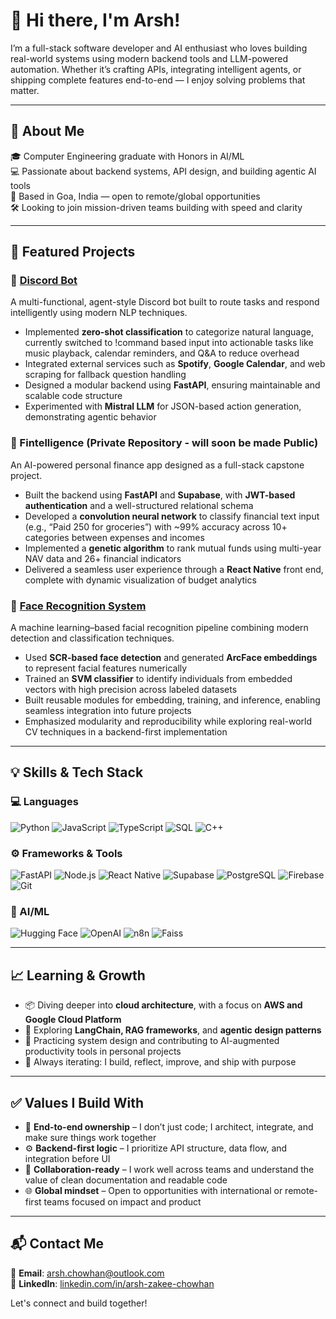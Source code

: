 
# 👋 Hi there, I'm Arsh!

I’m a full-stack software developer and AI enthusiast who loves building real-world systems using modern backend tools and LLM-powered automation. Whether it’s crafting APIs, integrating intelligent agents, or shipping complete features end-to-end — I enjoy solving problems that matter.

---

## 🧠 About Me

🎓 Computer Engineering graduate with Honors in AI/ML  
💻 Passionate about backend systems, API design, and building agentic AI tools  
📍 Based in Goa, India — open to remote/global opportunities  
🛠️ Looking to join mission-driven teams building with speed and clarity

---

## 🧩 Featured Projects

### 🔹 [Discord Bot](https://github.com/arzharch/Discord-Bot)
A multi-functional, agent-style Discord bot built to route tasks and respond intelligently using modern NLP techniques.
- Implemented **zero-shot classification** to categorize natural language, currently switched to !command based input into actionable tasks like music playback, calendar reminders, and Q&A to reduce overhead
- Integrated external services such as **Spotify**, **Google Calendar**, and web scraping for fallback question handling
- Designed a modular backend using **FastAPI**, ensuring maintainable and scalable code structure
- Experimented with **Mistral LLM** for JSON-based action generation, demonstrating agentic behavior

### 🔹 Fintelligence (Private Repository - will soon be made Public)
An AI-powered personal finance app designed as a full-stack capstone project.
- Built the backend using **FastAPI** and **Supabase**, with **JWT-based authentication** and a well-structured relational schema
- Developed a **convolution neural network** to classify financial text input (e.g., “Paid 250 for groceries”) with ~99% accuracy across 10+ categories between expenses and incomes
- Implemented a **genetic algorithm** to rank mutual funds using multi-year NAV data and 26+ financial indicators
- Delivered a seamless user experience through a **React Native** front end, complete with dynamic visualization of budget analytics

### 🔹 [Face Recognition System](https://github.com/arzharch/face_rec)
A machine learning–based facial recognition pipeline combining modern detection and classification techniques.
- Used **SCR-based face detection** and generated **ArcFace embeddings** to represent facial features numerically
- Trained an **SVM classifier** to identify individuals from embedded vectors with high precision across labeled datasets
- Built reusable modules for embedding, training, and inference, enabling seamless integration into future projects
- Emphasized modularity and reproducibility while exploring real-world CV techniques in a backend-first implementation

---

## 💡 Skills & Tech Stack

### 💻 Languages  
![Python](https://img.shields.io/badge/-Python-3776AB?style=flat&logo=python&logoColor=white)
![JavaScript](https://img.shields.io/badge/-JavaScript-F7DF1E?style=flat&logo=javascript&logoColor=black)
![TypeScript](https://img.shields.io/badge/-TypeScript-3178C6?style=flat&logo=typescript&logoColor=white)
![SQL](https://img.shields.io/badge/-SQL-4479A1?style=flat&logo=postgresql&logoColor=white)
![C++](https://img.shields.io/badge/-C++-00599C?style=flat&logo=c%2B%2B&logoColor=white)

### ⚙️ Frameworks & Tools  
![FastAPI](https://img.shields.io/badge/-FastAPI-009688?style=flat&logo=fastapi&logoColor=white)
![Node.js](https://img.shields.io/badge/-Node.js-339933?style=flat&logo=node.js&logoColor=white)
![React Native](https://img.shields.io/badge/-React_Native-61DAFB?style=flat&logo=react&logoColor=black)
![Supabase](https://img.shields.io/badge/-Supabase-3ECF8E?style=flat&logo=supabase&logoColor=white)
![PostgreSQL](https://img.shields.io/badge/-PostgreSQL-336791?style=flat&logo=postgresql&logoColor=white)
![Firebase](https://img.shields.io/badge/-Firebase-FFCA28?style=flat&logo=firebase&logoColor=black)
![Git](https://img.shields.io/badge/-Git-F05032?style=flat&logo=git&logoColor=white)

### 🤖 AI/ML  
![Hugging Face](https://img.shields.io/badge/-HuggingFace-FFD21F?style=flat&logo=huggingface&logoColor=black)
![OpenAI](https://img.shields.io/badge/-OpenAI-412991?style=flat&logo=openai&logoColor=white)
![n8n](https://img.shields.io/badge/-n8n-ef6c00?style=flat&logo=n8n&logoColor=white)
![Faiss](https://img.shields.io/badge/-Faiss-20232A?style=flat&logo=github&logoColor=white)

---

## 📈 Learning & Growth

- 📦 Diving deeper into **cloud architecture**, with a focus on **AWS and Google Cloud Platform**  
- 💬 Exploring **LangChain, RAG frameworks**, and **agentic design patterns**  
- 🧠 Practicing system design and contributing to AI-augmented productivity tools in personal projects  
- 🔄 Always iterating: I build, reflect, improve, and ship with purpose

---

## ✅ Values I Build With

- 🧩 **End-to-end ownership** – I don’t just code; I architect, integrate, and make sure things work together  
- ⚙️ **Backend-first logic** – I prioritize API structure, data flow, and integration before UI  
- 🤝 **Collaboration-ready** – I work well across teams and understand the value of clean documentation and readable code  
- 🌐 **Global mindset** – Open to opportunities with international or remote-first teams focused on impact and product


---

## 📬 Contact Me

📧 **Email**: arsh.chowhan@outlook.com  
🔗 **LinkedIn**: [linkedin.com/in/arsh-zakee-chowhan](https://linkedin.com/in/arsh-zakee-chowhan)  

Let's connect and build together!
